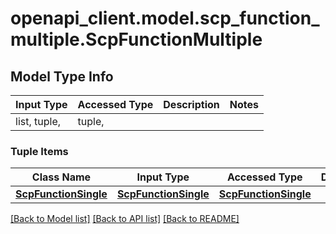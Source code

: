 # openapi_client.model.scp_function_multiple.ScpFunctionMultiple

## Model Type Info
Input Type | Accessed Type | Description | Notes
------------ | ------------- | ------------- | -------------
list, tuple,  | tuple,  |  | 

### Tuple Items
Class Name | Input Type | Accessed Type | Description | Notes
------------- | ------------- | ------------- | ------------- | -------------
[**ScpFunctionSingle**](ScpFunctionSingle.md) | [**ScpFunctionSingle**](ScpFunctionSingle.md) | [**ScpFunctionSingle**](ScpFunctionSingle.md) |  | 

[[Back to Model list]](../../README.md#documentation-for-models) [[Back to API list]](../../README.md#documentation-for-api-endpoints) [[Back to README]](../../README.md)

